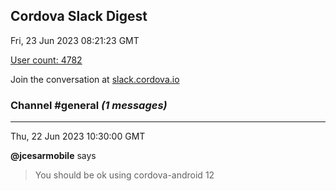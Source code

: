 ## Cordova Slack Digest
Fri, 23 Jun 2023 08:21:23 GMT

[User count: 4782](https://cordova.slack.com/)


Join the conversation at [slack.cordova.io](http://slack.cordova.io/)

### __Channel #general__ _(1 messages)_
---

Thu, 22 Jun 2023 10:30:00 GMT

__@jcesarmobile__ says 
> You should be ok using cordova-android 12
> 
